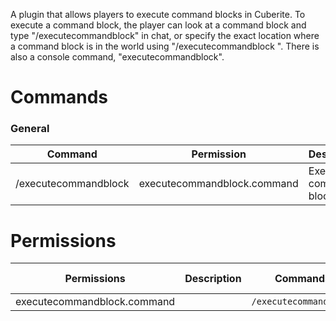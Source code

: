 A plugin that allows players to execute command blocks in Cuberite. To execute a command block, the player can look at a command block and type "/executecommandblock" in chat, or specify the exact location where a command block is in the world using "/executecommandblock <x> <y> <z>". There is also a console command, "executecommandblock".

# Commands

### General
| Command | Permission | Description |
| ------- | ---------- | ----------- |
|/executecommandblock | executecommandblock.command | Executes a command block.|



# Permissions
| Permissions | Description | Commands | Recommended groups |
| ----------- | ----------- | -------- | ------------------ |
| executecommandblock.command |  | `/executecommandblock` |  |
